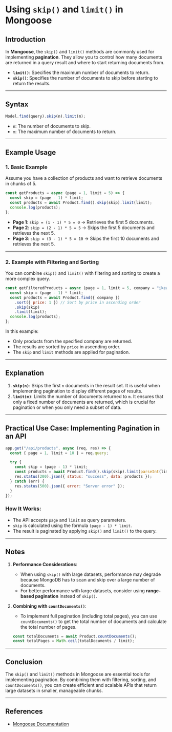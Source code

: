 
# Using `skip()` and `limit()` in Mongoose

## Introduction

In **Mongoose**, the `skip()` and `limit()` methods are commonly used for implementing **pagination**. They allow you to control how many documents are returned in a query result and where to start returning documents from.

- **`limit()`**: Specifies the maximum number of documents to return.
- **`skip()`**: Specifies the number of documents to skip before starting to return the results.

---

## Syntax

```javascript
Model.find(query).skip(n).limit(m);
```

- `n`: The number of documents to skip.
- `m`: The maximum number of documents to return.

---

## Example Usage

### 1. Basic Example

Assume you have a collection of products and want to retrieve documents in chunks of 5.

```javascript
const getProducts = async (page = 1, limit = 5) => {
  const skip = (page - 1) * limit;
  const products = await Product.find().skip(skip).limit(limit);
  console.log(products);
};
```

- **Page 1**: `skip = (1 - 1) * 5 = 0` → Retrieves the first 5 documents.
- **Page 2**: `skip = (2 - 1) * 5 = 5` → Skips the first 5 documents and retrieves the next 5.
- **Page 3**: `skip = (3 - 1) * 5 = 10` → Skips the first 10 documents and retrieves the next 5.

---

### 2. Example with Filtering and Sorting

You can combine `skip()` and `limit()` with filtering and sorting to create a more complex query.

```javascript
const getFilteredProducts = async (page = 1, limit = 5, company = "ikea") => {
  const skip = (page - 1) * limit;
  const products = await Product.find({ company })
    .sort({ price: 1 }) // Sort by price in ascending order
    .skip(skip)
    .limit(limit);
  console.log(products);
};
```

In this example:

- Only products from the specified company are returned.
- The results are sorted by `price` in ascending order.
- The `skip` and `limit` methods are applied for pagination.

---

## Explanation

1. **`skip(n)`**: Skips the first `n` documents in the result set. It is useful when implementing pagination to display different pages of results.
2. **`limit(m)`**: Limits the number of documents returned to `m`. It ensures that only a fixed number of documents are returned, which is crucial for pagination or when you only need a subset of data.

---

## Practical Use Case: Implementing Pagination in an API

```javascript
app.get("/api/products", async (req, res) => {
  const { page = 1, limit = 10 } = req.query;

  try {
    const skip = (page - 1) * limit;
    const products = await Product.find().skip(skip).limit(parseInt(limit));
    res.status(200).json({ status: "success", data: products });
  } catch (err) {
    res.status(500).json({ error: "Server error" });
  }
});
```

### How It Works:

- The API accepts `page` and `limit` as query parameters.
- `skip` is calculated using the formula `(page - 1) * limit`.
- The result is paginated by applying `skip()` and `limit()` to the query.

---

## Notes

1. **Performance Considerations**:
   - When using `skip()` with large datasets, performance may degrade because MongoDB has to scan and skip over a large number of documents.
   - For better performance with large datasets, consider using **range-based pagination** instead of `skip()`.
   
2. **Combining with `countDocuments()`**:
   - To implement full pagination (including total pages), you can use `countDocuments()` to get the total number of documents and calculate the total number of pages.

   ```javascript
   const totalDocuments = await Product.countDocuments();
   const totalPages = Math.ceil(totalDocuments / limit);
   ```

---

## Conclusion

The `skip()` and `limit()` methods in Mongoose are essential tools for implementing pagination. By combining them with filtering, sorting, and `countDocuments()`, you can create efficient and scalable APIs that return large datasets in smaller, manageable chunks.

---

## References

- [Mongoose Documentation](https://mongoosejs.com/docs/queries.html)
